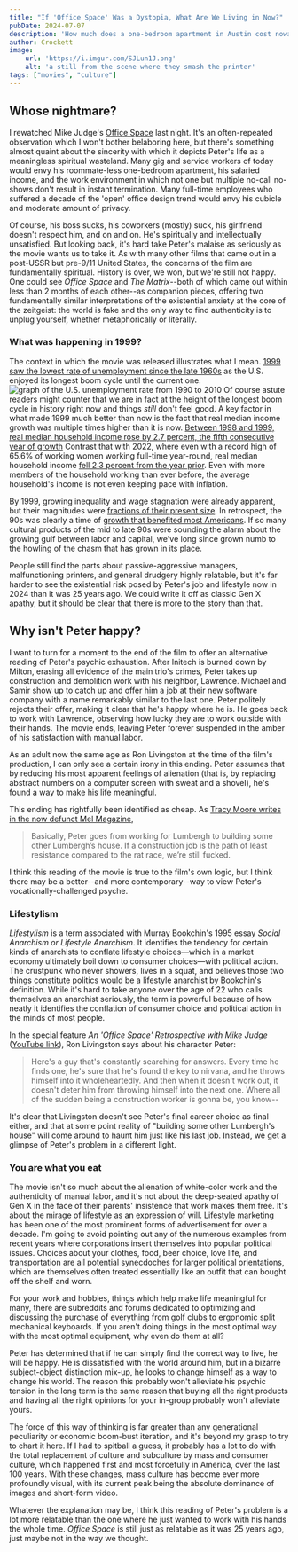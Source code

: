```yaml
---
title: "If 'Office Space' Was a Dystopia, What Are We Living in Now?"
pubDate: 2024-07-07
description: 'How much does a one-bedroom apartment in Austin cost nowadays?'
author: Crockett
image:
    url: 'https://i.imgur.com/SJLun1J.png' 
    alt: 'a still from the scene where they smash the printer'
tags: ["movies", "culture"]
---
```

## Whose nightmare?

I rewatched Mike Judge's <a href="https://en.wikipedia.org/wiki/Office_Space">Office Space</a> last night. It's an often-repeated observation which I won't bother belaboring here, but there's something almost quaint about the sincerity with which it depicts Peter's life as a meaningless spiritual wasteland. Many gig and service workers of today would envy his roommate-less one-bedroom apartment, his salaried income, and the work environment in which not one but multiple no-call no-shows don't result in instant termination. Many full-time employees who suffered a decade of the 'open' office design trend would envy his cubicle and moderate amount of privacy.

Of course, his boss sucks, his coworkers (mostly) suck, his girlfriend doesn't respect him, and on and on. He's spiritually and intellectually unsatisfied. But looking back, it's hard take Peter's malaise as seriously as the movie wants us to take it. As with many other films that came out in a post-USSR but pre-9/11 United States, the concerns of the film are fundamentally spiritual. History is over, we won, but we're still not happy. One could see *Office Space* and *The Matrix*--both of which came out within less than 2 months of each other--as companion pieces, offering two fundamentally similar interpretations of the existential anxiety at the core of the zeitgeist: the world is fake and the only way to find authenticity is to unplug yourself, whether metaphorically or literally. 

### What was happening in 1999?

The context in which the movie was released illustrates what I mean. <a href="https://www.nber.org/research/business-cycle-dating">1999 saw the lowest rate of unemployment since the late 1960s</a> as the U.S. enjoyed its longest boom cycle until the current one.
<Image class="py-4" alt="graph of the U.S. unemployment rate from 1990 to 2010" src="https://upload.wikimedia.org/wikipedia/commons/0/06/US_90s_00s_unemployment.png" inferSize />
Of course astute readers might counter that we are in fact at the height of the longest boom cycle in history right now and things *still* don't feel good. A key factor in what made 1999 much better than now is the fact that real median income growth was multiple times higher than it is now. <a href="https://www.census.gov/library/publications/2000/demo/p60-209.html" aria-label="link to census data about income">Between 1998 and 1999, real median household income rose by 2.7 percent, the fifth consecutive year of growth</a> Contrast that with 2022, where even with a record high of 65.6% of working women working full-time year-round, real median household income <a href="https://www.census.gov/library/publications/2023/demo/p60-279.html" aria-label="2022 income statistics from census.gov">fell 2.3 percent from the year prior</a>. Even with more members of the household working than ever before, the average household's income is not even keeping pace with inflation. 

By 1999, growing inequality and wage stagnation were already apparent, but their magnitudes were <a href="https://www.epi.org/publication/charting-wage-stagnation/" aria-label="epi.org page showing wage stagnation with multiple metrics">fractions of their present size</a>. In retrospect, the 90s was clearly a time of <a href="https://en.wikipedia.org/wiki/1990s_United_States_boom"> growth that benefited most Americans</a>. If so many cultural products of the mid to late 90s were sounding the alarm about the growing gulf between labor and capital, we've long since grown numb to the howling of the chasm that has grown in its place.    

People still find the parts about passive-aggressive managers, malfunctioning printers, and general drudgery highly relatable, but it's far harder to see the existential risk posed by Peter's job and lifestyle now in 2024 than it was 25 years ago. We could write it off as classic Gen X apathy, but it should be clear that there is more to the story than that.    

## Why isn't Peter happy?

I want to turn for a moment to the end of the film to offer an alternative reading of Peter's psychic exhaustion. After Initech is burned down by Milton, erasing all evidence of the main trio's crimes, Peter takes up construction and demolition work with his neighbor, Lawrence. Michael and Samir show up to catch up and offer him a job at their new software company with a name remarkably similar to the last one. Peter politely rejects their offer, making it clear that he's happy where he is. He goes back to work with Lawrence, observing how lucky they are to work outside with their hands. The movie ends, leaving Peter forever suspended in the amber of his satisfaction with manual labor.
 
As an adult now the same age as Ron Livingston at the time of the film's production, I can only see a certain irony in this ending. Peter assumes that by reducing his most apparent feelings of alienation (that is, by replacing abstract numbers on a computer screen with sweat and a shovel), he's found a way to make his life meaningful.    

This ending has rightfully been identified as cheap. As <a href="https://melmagazine.com/en-us/story/office-space-20-anniversary-ending-problem" aria-label="read Tracy Moore's essay about the movie's ending">Tracy Moore writes in the now defunct Mel Magazine</a>, 

> Basically, Peter goes from working for Lumbergh to building some other Lumbergh’s house. If a construction job is the path of least resistance compared to the rat race, we’re still fucked.

I think this reading of the movie is true to the film's own logic, but I think there may be a better--and more contemporary--way to view Peter's vocationally-challenged psyche.    

### Lifestylism

*Lifestylism* is a term associated with Murray Bookchin's 1995 essay *Social Anarchism or Lifestyle Anarchism*. It identifies the tendency for certain kinds of anarchists to conflate lifestyle choices—which in a market economy ultimately boil down to consumer choices—with political action. The crustpunk who never showers, lives in a squat, and believes those two things constitute politics would be a lifestyle anarchist by Bookchin's definition. While it's hard to take anyone over the age of 22 who calls themselves an anarchist seriously, the term is powerful because of how neatly it identifies the conflation of consumer choice and political action in the minds of most people.    

In the special feature *An 'Office Space' Retrospective with Mike Judge* (<a href="https://www.youtube.com/watch?v=Dja97xJXDNg" aria-label="watch the short documentary on Youtube" >YouTube link</a>), Ron Livingston says about his character Peter:

> Here's a guy that's constantly searching for answers. Every time he finds one, he's sure that he's found the key to nirvana, and he throws himself into it wholeheartedly. And then when it doesn't work out, it doesn't deter him from throwing himself into the next one. Where all of the sudden being a construction worker is gonna be, you know--

It's clear that Livingston doesn't see Peter's final career choice as final either, and that at some point reality of "building some other Lumbergh's house" will come around to haunt him just like his last job. Instead, we get a glimpse of Peter's problem in a different light.    

### You are what you eat

The movie isn't so much about the alienation of white-color work and the authenticity of manual labor, and it's not about the deep-seated apathy of Gen X in the face of their parents' insistence that work makes them free. It's about the mirage of lifestyle as an expression of will. Lifestyle marketing has been one of the most prominent forms of advertisement for over a decade. I'm going to avoid pointing out any of the numerous examples from recent years where corporations insert themselves into popular political issues. Choices about your clothes, food, beer choice, love life, and transportation are all potential synecdoches for larger political orientations, which are themselves often treated essentially like an outfit that can bought off the shelf and worn.    

For your work and hobbies, things which help make life meaningful for many, there are subreddits and forums dedicated to optimizing and discussing the purchase of everything from golf clubs to ergonomic split mechanical keyboards. If you aren't doing things in the most optimal way with the most optimal equipment, why even do them at all?    

Peter has determined that if he can simply find the correct way to live, he will be happy. He is dissatisfied with the world around him, but in a bizarre subject-object distinction mix-up, he looks to change himself as a way to change his world. The reason this probably won't alleviate his psychic tension in the long term is the same reason that buying all the right products and having all the right opinions for your in-group probably won't alleviate yours.    

The force of this way of thinking is far greater than any generational peculiarity or economic boom-bust iteration, and it's beyond my grasp to try to chart it here. If I had to spitball a guess, it probably has a lot to do with the total replacement of culture and subculture by mass and consumer culture, which happened first and most forcefully in America, over the last 100 years. With these changes, mass culture has become ever more profoundly visual, with its current peak being the absolute dominance of images and short-form video.     

Whatever the explanation may be, I think this reading of Peter's problem is a lot more relatable than the one where he just wanted to work with his hands the whole time. *Office Space* is still just as relatable as it was 25 years ago, just maybe not in the way we thought.    